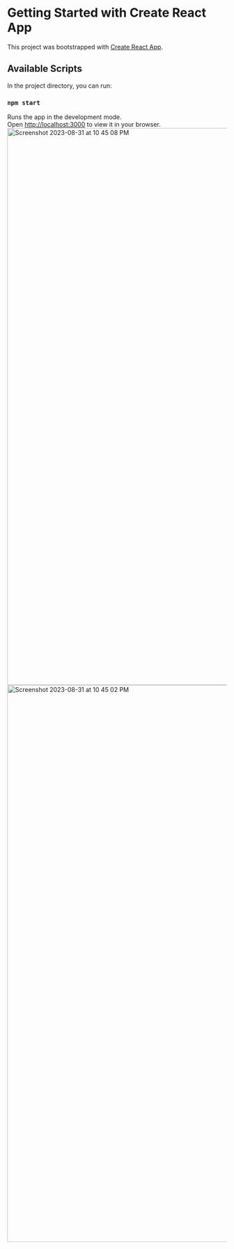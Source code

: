 # Getting Started with Create React App

This project was bootstrapped with [Create React App](https://github.com/facebook/create-react-app).

## Available Scripts

In the project directory, you can run:

### `npm start`

Runs the app in the development mode.\
Open [http://localhost:3000](http://localhost:3000) to view it in your browser.
<img width="1280" alt="Screenshot 2023-08-31 at 10 45 08 PM" src="https://github.com/BHkrampus/stockTracer/assets/84350006/55e1e004-49b4-4e8e-9abd-910af034d060">
<img width="1280" alt="Screenshot 2023-08-31 at 10 45 02 PM" src="https://github.com/BHkrampus/stockTracer/assets/84350006/2fa0664f-4213-4e02-aca6-184e1d1e9125">
